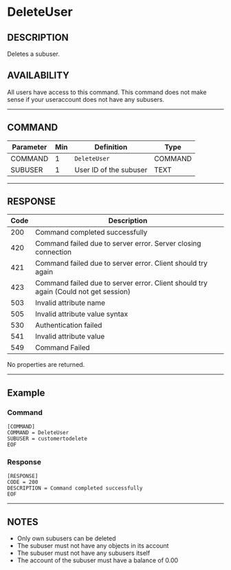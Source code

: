 # DeleteUser

## DESCRIPTION
Deletes a subuser.

## AVAILABILITY
All users have access to this command. This command does not make sense if your useraccount does not have any subusers.

----
## COMMAND

Parameter | Min | Definition | Type
---- | ---- | ---- | ----
COMMAND | 1 | `DeleteUser` | COMMAND
SUBUSER | 1 | User ID of the subuser | TEXT

----
## RESPONSE

Code | Description
---- | ----
200 | Command completed successfully
420 | Command failed due to server error. Server closing connection
421 | Command failed due to server error. Client should try again
423 | Command failed due to server error. Client should try again (Could not get session)
503 | Invalid attribute name
505 | Invalid attribute value syntax
530 | Authentication failed
541	| Invalid attribute value
549 | Command Failed

No properties are returned.

----
## Example

### Command

```
[COMMAND]
COMMAND = DeleteUser
SUBUSER = customertodelete
EOF
```
### Response

```
[RESPONSE]
CODE = 200
DESCRIPTION = Command completed successfully
EOF
```

----
## NOTES
* Only own subusers can be deleted
* The subuser must not have any objects in its account
* The subuser must not have any subusers itself
* The account of the subuser must have a balance of 0.00
